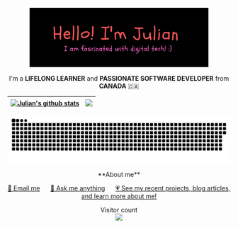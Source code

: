 <p align="center"><a href="https://jmacioce.github.io/"><img width="80%" height="60%" alt="Hello, I'm Julian. I am fascinated by digital technology!" src="./assets/readme-header.png" /></a></p>

<p align="center">I'm a <strong>LIFELONG LEARNER</strong> and <strong>PASSIONATE SOFTWARE DEVELOPER</strong> from <strong>CANADA</strong> 🇨🇦 </p>

| <a href="https://github.com/anuraghazra/github-readme-stats"><img align="center" src="https://github-readme-stats.vercel.app/api?username=JMacioce&show_icons=true&theme=tokyonight&hide_border=true" alt="Julian's github stats" /> | </a> <a href="https://github.com/anuraghazra/github-readme-stats"><img align="center" src="https://github-readme-stats.vercel.app/api/top-langs/?username=JMacioce&langs_count=8&layout=compact&theme=tokyonight&hide_border=true" /></a> |
| ------------- | ------------- |
<p align="center"><a href=#><img src="./assets/contributions.svg"></a></p>
<p align="center">**About me**</p>
<p align="center"><a href="mailto:jjmacioce@hotmail.com" target="_blank">📩 Email me</a>&nbsp;&nbsp;&nbsp;&nbsp;&nbsp;&nbsp;<a href="https://github.com/JMacioce/JMacioce/issues" target="_blank">💬 Ask me anything</a>&nbsp;&nbsp;&nbsp;&nbsp;&nbsp;&nbsp;<a href="https://jmacioce.github.io/" target="_blank">💗 See my recent projects, blog articles, and learn more about me!</a></p>

<p align="center"> 
  Visitor count<br>
  <img src="https://profile-counter.glitch.me/jmacioce/count.svg" />
</p>

<!-- [![@jmacioce's Holopin board](https://holopin.io/api/user/board?user=jmacioce)](https://holopin.io/@jmacioce) -->

<!-- ![](https://media0.giphy.com/media/3otPorWLQJq5GmHRtu/giphy.gif) -->




